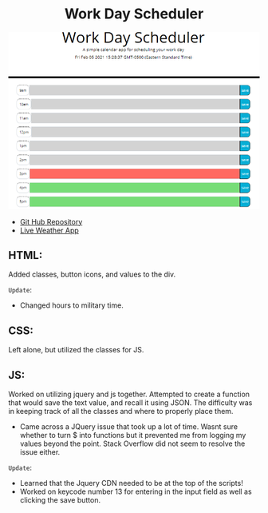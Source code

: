 # <center>Work Day Scheduler

![Planner Screenshot](./assets/capture.PNG "Daily Planner")

* [Git Hub Repository](https://github.com/malhill/Daily-Calender "Weather App Repository")
* [Live Weather App](https://malhill.github.io/Calendar/ "Live App")

## HTML:

Added classes, button icons, and values to the div.

`Update`:
* Changed hours to military time. 

## CSS: 

Left alone, but utilized the classes for JS.

## JS:

Worked on utilizing jquery and js together. Attempted to create a function that would save the text value, and recall it using JSON. The difficulty was in keeping track of all the classes and where to properly place them. 

* Came across a JQuery issue that took up a lot of time. Wasnt sure whether to turn $ into functions but it prevented me from logging my values beyond the point. Stack Overflow did not seem to resolve the issue either. 

`Update`: 
* Learned that the Jquery CDN needed to be at the top of the scripts!
* Worked on keycode number 13 for entering in the input field as well as clicking the save button.
